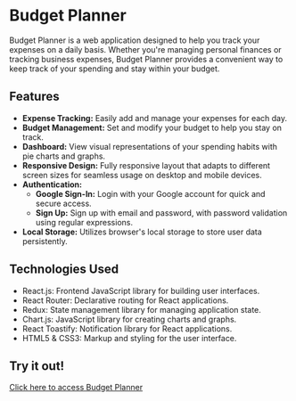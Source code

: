 # Budget Planner

Budget Planner is a web application designed to help you track your expenses on a daily basis. Whether you're managing personal finances or tracking business expenses, Budget Planner provides a convenient way to keep track of your spending and stay within your budget.

## Features

- **Expense Tracking:** Easily add and manage your expenses for each day.
- **Budget Management:** Set and modify your budget to help you stay on track.
- **Dashboard:** View visual representations of your spending habits with pie charts and graphs.
- **Responsive Design:** Fully responsive layout that adapts to different screen sizes for seamless usage on desktop and mobile devices.
- **Authentication:**
  - **Google Sign-In:** Login with your Google account for quick and secure access.
  - **Sign Up:** Sign up with email and password, with password validation using regular expressions.
- **Local Storage:** Utilizes browser's local storage to store user data persistently.

## Technologies Used

- React.js: Frontend JavaScript library for building user interfaces.
- React Router: Declarative routing for React applications.
- Redux: State management library for managing application state.
- Chart.js: JavaScript library for creating charts and graphs.
- React Toastify: Notification library for React applications.
- HTML5 & CSS3: Markup and styling for the user interface.

## Try it out!

[Click here to access Budget Planner](https://2024-budgetplanner.netlify.app)
